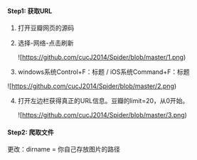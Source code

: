 #### Step1: 获取URL

1. 打开豆瓣网页的源码

2. 选择-网络-点击刷新

   ![https://github.com/cucJ2014/Spider/blob/master/1.png)

3.  windows系统Control+F：标题  /  iOS系统Command+F：标题

   ![https://github.com/cucJ2014/Spider/blob/master/2.png)

4. 打开左边栏获得真正的URL信息。豆瓣的limit=20，从0开始。

   ![https://github.com/cucJ2014/Spider/blob/master/3.png)

#### Step2: 爬取文件

更改：dirname =  你自己存放图片的路径

